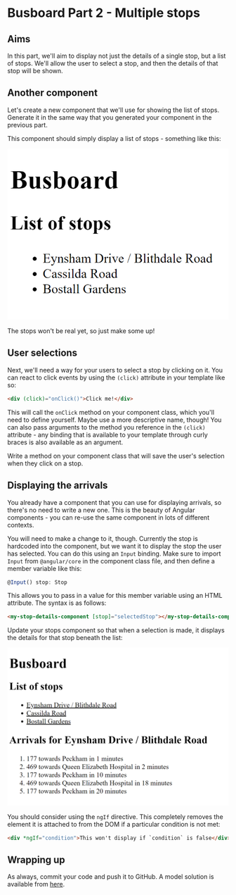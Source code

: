 # Busboard Part 2 - Multiple stops

## Aims

In this part, we'll aim to display not just the details of a single stop, but a list of stops. We'll allow the user to select a stop, and then the details of that stop will be shown.

## Another component

Let's create a new component that we'll use for showing the list of stops. Generate it in the same way that you generated your component in the previous part.

This component should simply display a list of stops - something like this:

![Part 2 stops](assets/part2stops.png)

The stops won't be real yet, so just make some up!

## User selections

Next, we'll need a way for your users to select a stop by clicking on it. You can react to click events by using the `(click)` attribute in your template like so:

```html
<div (click)="onClick()">Click me!</div>
```

This will call the `onClick` method on your component class, which you'll need to define yourself. Maybe use a more descriptive name, though! You can also pass arguments to the method you reference in the `(click)` attribute - any binding that is available to your template through curly braces is also available as an argument.

Write a method on your component class that will save the user's selection when they click on a stop.

## Displaying the arrivals

You already have a component that you can use for displaying arrivals, so there's no need to write a new one. This is the beauty of Angular components - you can re-use the same component in lots of different contexts.

You will need to make a change to it, though. Currently the stop is hardcoded into the component, but we want it to display the stop the user has selected. You can do this using an `Input` binding. Make sure to import `Input` from `@angular/core` in the component class file, and then define a member variable like this:

```typescript
@Input() stop: Stop
```

This allows you to pass in a value for this member variable using an HTML attribute. The syntax is as follows:

```html
<my-stop-details-component [stop]="selectedStop"></my-stop-details-component>
```

Update your stops component so that when a selection is made, it displays the details for that stop beneath the list:

![Part 2 arrivals](assets/part2arrivals.png)

You should consider using the `ngIf` directive. This completely removes the element it is attached to from the DOM if a particular condition is not met:

```html
<div *ngIf="condition">This won't display if `condition` is false</div>
```

## Wrapping up

As always, commit your code and push it to GitHub. A model solution is available from [here](https://github.com/scl-softwire/angular-training/tree/part2/busboard).